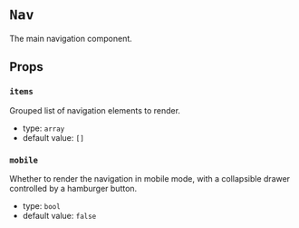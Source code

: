 `Nav`
=====

The main navigation component.

Props
-----

### `items`

Grouped list of navigation elements to render.

- type: `array`
- default value: `[]`


### `mobile`

Whether to render the navigation in mobile mode, with a collapsible drawer controlled by a hamburger button.

- type: `bool`
- default value: `false`

